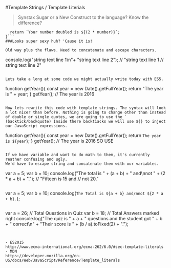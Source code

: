 #Template Strings / Template Literials

>Synstax Sugar or a New Construct to the language?
>Know the difference? 

```function doubleMessage(number) {
  return `Your number doubled is ${(2 * number)}`;
}```
###Looks super sexy huh? 'Cause it is!

Old way plus the flaws. Need to concatenate and escape characters. 

```
console.log("string text line 1\n"+
"string text line 2");
// "string text line 1
// string text line 2"
```

Lets take a long at some code we might actually write today with ES5. 
```
function getYear(){
	const year = new Date().getFullYear();
	return "The year is " + year;
}
getYear(); // The year is 2016 
```

Now lets rewrite this code with template strings. The syntax will look a lot nicer than before. Nothing is going to change other than instead of double or single quotes, we are going to use the ` (backtick/backquote) Inside there backtiacks we will use ${} to inject our JavaScript expressions. 

```
function getYear(){
	const year = new Date().getFullYear();
	return `The year is ${year}`;
}
getYear(); // The year is 2016 SO USE 
```

If we have variable and want to do math to them, it's currently reather confusing and ugly.
We'd have to escape string and concatenate them with our variables.

```
var a = 5;
var b = 10;
console.log("The total is " + (a + b) + " and\nnot " + (2 * a + b) + ".");
// "Fifteen is 15 and
// not 20."
```

```
var a = 5;
var b = 10;
console.log(`The Total is ${a + b} and/nnot ${2 * a + b}.`);
```

```
var a = 26; // Total Questions in Quiz
var b = 18; // Total Answers marked right
console.log("The quiz is " + a + " questions and the student got " + b + " correct\n" +
 "Their score is " + (b / a).toFixed(2) + ".");
```


- ES2015
http://www.ecma-international.org/ecma-262/6.0/#sec-template-literals
- MDN
https://developer.mozilla.org/en-US/docs/Web/JavaScript/Reference/Template_literals